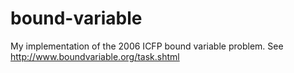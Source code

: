 # bound-variable
My implementation of the 2006 ICFP bound variable problem. See http://www.boundvariable.org/task.shtml
